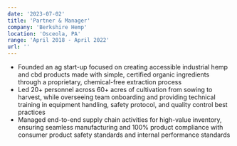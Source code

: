 ```yaml
---
date: '2023-07-02'
title: 'Partner & Manager'
company: 'Berkshire Hemp'
location: 'Osceola, PA'
range: 'April 2018 - April 2022'
url: ''
---
```


- Founded an ag start-up focused on creating accessible industrial hemp and cbd products made with simple, certified organic ingredients through a proprietary, chemical-free extraction process
- Led 20+ personnel across 60+ acres of cultivation from sowing to harvest, while overseeing team onboarding and providing technical training in equipment handling, safety protocol, and quality control best practices
- Managed end-to-end supply chain activities for high-value inventory, ensuring seamless manufacturing and 100% product compliance with consumer product safety standards and internal performance standards
